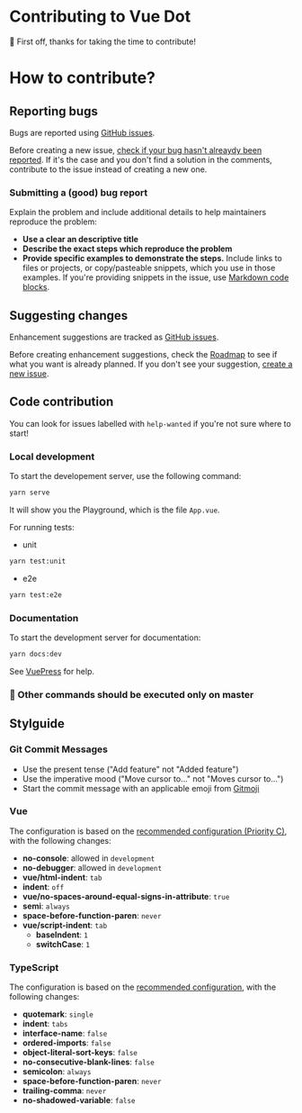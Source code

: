 # Contributing to Vue Dot

🎉 First off, thanks for taking the time to contribute!

# How to contribute?

## Reporting bugs

Bugs are reported using [GitHub issues](https://guides.github.com/features/issues/).

Before creating a new issue, [check if your bug hasn't alreaydy been reported](https://github.com/assurance-maladie-digital/vue-dot/issues?utf8=%E2%9C%93&q=is%3Aissue). If it's the case and you don't find a solution in the comments, contribute to the issue instead of creating a new one.

### Submitting a (good) bug report

Explain the problem and include additional details to help maintainers reproduce the problem:

* **Use a clear an descriptive title**
* **Describe the exact steps which reproduce the problem**
* **Provide specific examples to demonstrate the steps.** Include links to files or projects, or copy/pasteable snippets, which you use in those examples. If you're providing snippets in the issue, use [Markdown code blocks](https://help.github.com/articles/markdown-basics/#multiple-lines).

## Suggesting changes

Enhancement suggestions are tracked as [GitHub issues](https://guides.github.com/features/issues/).

Before creating enhancement suggestions, check the [Roadmap](https://assurance-maladie-digital.github.io/vue-dot/guide/roadmap.html) to see if what you want is already planned. If you don't see your suggestion, [create a new issue](#submitting-a-good-bug-report).

## Code contribution

You can look for issues labelled with `help-wanted` if you're not sure where to start!

### Local development

To start the developement server, use the following command:

```bash
yarn serve
```

It will show you the Playground, which is the file `App.vue`.

For running tests:

* unit

```bash
yarn test:unit
```

* e2e

```bash
yarn test:e2e
```

### Documentation

To start the development server for documentation:

```bash
yarn docs:dev
```

See [VuePress](https://vuepress.vuejs.org/guide/) for help.

### 🚨 Other commands should be executed only on master

## Stylguide

### Git Commit Messages

* Use the present tense ("Add feature" not "Added feature")
* Use the imperative mood ("Move cursor to…" not "Moves cursor to…")
* Start the commit message with an applicable emoji from [Gitmoji](https://gitmoji.carloscuesta.me/)

### Vue

The configuration is based on the [recommended configuration (Priority C)](https://vuejs.org/v2/style-guide/#Priority-C-Recommended), with the following changes:

* **no-console**: allowed in `development`
* **no-debugger**: allowed in `development`
* **vue/html-indent**: `tab`
* **indent**: `off`
* **vue/no-spaces-around-equal-signs-in-attribute**: `true`
* **semi**: `always`
* **space-before-function-paren**: `never`
* **vue/script-indent**: `tab`
	* **baseIndent**: `1`
	* **switchCase**: `1`

### TypeScript

The configuration is based on the [recommended configuration](https://github.com/palantir/tslint/blob/master/src/configs/recommended.ts), with the following changes:

* **quotemark**: `single`
* **indent**: `tabs`
* **interface-name**: `false`
* **ordered-imports**: `false`
* **object-literal-sort-keys**: `false`
* **no-consecutive-blank-lines**: `false`
* **semicolon**: `always`
* **space-before-function-paren**: `never`
* **trailing-comma**: `never`
* **no-shadowed-variable**: `false`

